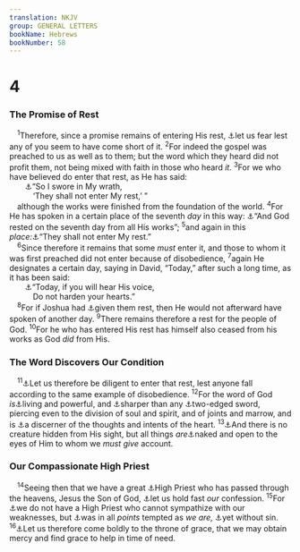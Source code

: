 ```yaml
---
translation: NKJV
group: GENERAL LETTERS
bookName: Hebrews 
bookNumber: 58
---
```


<div class="title"><h1>4</h1><h3>The Promise of Rest</h3></div>
<span class="verse he_4_1"> <sup>1</sup>Therefore, since a promise remains of entering His rest, <a data-toggle="tooltip" data-placement="bottom" title="2 Cor. 6:1; (Gal. 5:4); Heb. 12:15">⚓</a>let us fear lest any of you seem to have come short of it. </span>
<span class="verse he_4_2"><sup>2</sup>For indeed the gospel was preached to us as well as to them; but the word which they heard did not profit them, not being mixed with faith in those who heard <i>it.</i></span>
<span class="verse he_4_3"><sup>3</sup>For we who have believed do enter that rest, as He has said:<br/>  <a data-toggle="tooltip" data-placement="bottom" title="Ps. 95:11; Heb. 3:11">⚓</a>“So I swore in My wrath,<br/>   ‘They shall not enter My rest,’ ”<br/> although the works were finished from the foundation of the world. </span>
<span class="verse he_4_4"><sup>4</sup>For He has spoken in a certain place of the seventh <i>day</i> in this way: <a data-toggle="tooltip" data-placement="bottom" title="Gen. 2:2; Ex. 20:11; 31:17">⚓</a>“And God rested on the seventh day from all His works”; </span>
<span class="verse he_4_5"><sup>5</sup>and again in this <i>place:</i><a data-toggle="tooltip" data-placement="bottom" title="Ps. 95:11">⚓</a>“They shall not enter My rest.”<br/></span>
<span class="verse he_4_6"> <sup>6</sup>Since therefore it remains that some <i>must</i> enter it, and those to whom it was first preached did not enter because of disobedience, </span>
<span class="verse he_4_7"><sup>7</sup>again He designates a certain day, saying in David, “Today,” after such a long time, as it has been said:<br/>  <a data-toggle="tooltip" data-placement="bottom" title="Ps. 95:7, 8">⚓</a>“Today, if you will hear His voice,<br/>   Do not harden your hearts.”<br/></span>
<span class="verse he_4_8"> <sup>8</sup>For if Joshua had <a data-toggle="tooltip" data-placement="bottom" title="Josh. 22:4">⚓</a>given them rest, then He would not afterward have spoken of another day. </span>
<span class="verse he_4_9"><sup>9</sup>There remains therefore a rest for the people of God. </span>
<span class="verse he_4_10"><sup>10</sup>For he who has entered His rest has himself also ceased from his works as God <i>did</i> from His.<br/></span>
<div class="title"><h3>The Word Discovers Our Condition</h3></div>
<span class="verse he_4_11"> <sup>11</sup><a data-toggle="tooltip" data-placement="bottom" title="2 Pet. 1:10">⚓</a>Let us therefore be diligent to enter that rest, lest anyone fall according to the same example of disobedience. </span>
<span class="verse he_4_12"><sup>12</sup>For the word of God <i>is</i><a data-toggle="tooltip" data-placement="bottom" title="Ps. 147:15">⚓</a>living and powerful, and <a data-toggle="tooltip" data-placement="bottom" title="Is. 49:2">⚓</a>sharper than any <a data-toggle="tooltip" data-placement="bottom" title="Eph. 6:17; Rev. 2:12">⚓</a>two-edged sword, piercing even to the division of soul and spirit, and of joints and marrow, and is <a data-toggle="tooltip" data-placement="bottom" title="(John 12:48); 1 Cor. 14:24, 25">⚓</a>a discerner of the thoughts and intents of the heart. </span>
<span class="verse he_4_13"><sup>13</sup><a data-toggle="tooltip" data-placement="bottom" title="2 Chr. 16:9; Ps. 33:13–15; 90:8">⚓</a>And there is no creature hidden from His sight, but all things <i>are</i><a data-toggle="tooltip" data-placement="bottom" title="Job 26:6; Prov. 15:11">⚓</a>naked and open to the eyes of Him to whom we <i>must</i> <i>give</i> account.<br/></span>
<div class="title"><h3>Our Compassionate High Priest</h3></div>
<span class="verse he_4_14"> <sup>14</sup>Seeing then that we have a great <a data-toggle="tooltip" data-placement="bottom" title="Heb. 2:17; 7:26">⚓</a>High Priest who has passed through the heavens, Jesus the Son of God, <a data-toggle="tooltip" data-placement="bottom" title="Heb. 10:23">⚓</a>let us hold fast <i>our</i> confession. </span>
<span class="verse he_4_15"><sup>15</sup>For <a data-toggle="tooltip" data-placement="bottom" title="Is. 53:3–5">⚓</a>we do not have a High Priest who cannot sympathize with our weaknesses, but <a data-toggle="tooltip" data-placement="bottom" title="Luke 22:28">⚓</a>was in all <i>points</i> tempted as <i>we</i> <i>are, </i><a data-toggle="tooltip" data-placement="bottom" title="2 Cor. 5:21; Heb. 7:26">⚓</a>yet without sin. </span>
<span class="verse he_4_16"><sup>16</sup><a data-toggle="tooltip" data-placement="bottom" title="(Eph. 2:18; Heb. 10:19, 22)">⚓</a>Let us therefore come boldly to the throne of grace, that we may obtain mercy and find grace to help in time of need.<br/></span>
